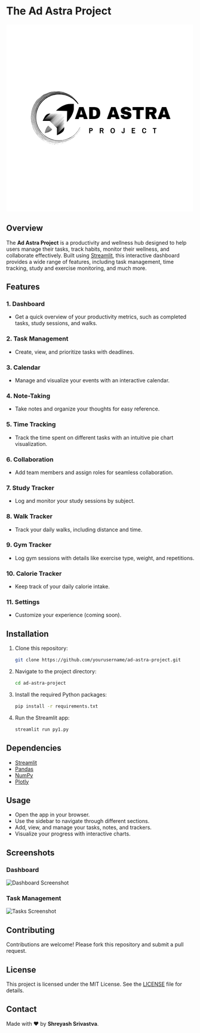 # The Ad Astra Project

![Ad Astra Logo](https://github.com/shreyazh/The-Ad-Astra-Project/blob/980c2506df8f040c808527e69b9c60cc6f7cad37/Ad%20astra_20241110_213644_0000.png)

## Overview

The **Ad Astra Project** is a productivity and wellness hub designed to help users manage their tasks, track habits, monitor their wellness, and collaborate effectively. Built using [Streamlit](https://streamlit.io/), this interactive dashboard provides a wide range of features, including task management, time tracking, study and exercise monitoring, and much more.

## Features

### 1. **Dashboard**
   - Get a quick overview of your productivity metrics, such as completed tasks, study sessions, and walks.

### 2. **Task Management**
   - Create, view, and prioritize tasks with deadlines.

### 3. **Calendar**
   - Manage and visualize your events with an interactive calendar.

### 4. **Note-Taking**
   - Take notes and organize your thoughts for easy reference.

### 5. **Time Tracking**
   - Track the time spent on different tasks with an intuitive pie chart visualization.

### 6. **Collaboration**
   - Add team members and assign roles for seamless collaboration.

### 7. **Study Tracker**
   - Log and monitor your study sessions by subject.

### 8. **Walk Tracker**
   - Track your daily walks, including distance and time.

### 9. **Gym Tracker**
   - Log gym sessions with details like exercise type, weight, and repetitions.

### 10. **Calorie Tracker**
   - Keep track of your daily calorie intake.

### 11. **Settings**
   - Customize your experience (coming soon).

## Installation

1. Clone this repository:
   ```bash
   git clone https://github.com/yourusername/ad-astra-project.git
   ```
2. Navigate to the project directory:
   ```bash
   cd ad-astra-project
   ```
3. Install the required Python packages:
   ```bash
   pip install -r requirements.txt
   ```
4. Run the Streamlit app:
   ```bash
   streamlit run py1.py
   ```

## Dependencies

- [Streamlit](https://streamlit.io/)
- [Pandas](https://pandas.pydata.org/)
- [NumPy](https://numpy.org/)
- [Plotly](https://plotly.com/)

## Usage

- Open the app in your browser.
- Use the sidebar to navigate through different sections.
- Add, view, and manage your tasks, notes, and trackers.
- Visualize your progress with interactive charts.

## Screenshots

### Dashboard
![Dashboard Screenshot](screenshots/dashboard.png)

### Task Management
![Tasks Screenshot](screenshots/tasks.png)

## Contributing

Contributions are welcome! Please fork this repository and submit a pull request.

## License

This project is licensed under the MIT License. See the [LICENSE](LICENSE) file for details.

## Contact

Made with ❤️ by **Shreyash Srivastva**.
